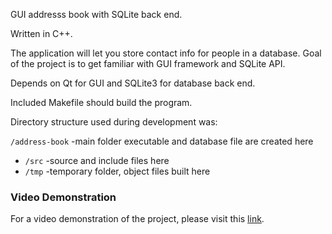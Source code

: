 GUI addresss book with SQLite back end.

Written in C++.

The application will let you store contact info for people in a database.
Goal of the project is to get familiar with GUI framework and SQLite API.

Depends on Qt for GUI and SQLite3 for database back end.

Included Makefile should build the program.

Directory structure used during development was:

`/address-book`    -main folder executable and database file are created here  
  - `/src`            -source and include files here  
  - `/tmp`            -temporary folder, object files built here  


### Video Demonstration
For a video demonstration of the project, please visit this [link](https://github.com/loganayaki2306/addressbook/edit/master/README.md).

